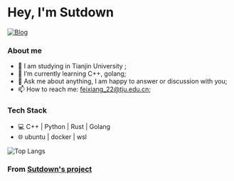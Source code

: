 # Hey, I'm Sutdown

<a href="https://www.zhihu.com/people/mcgyfw"><img alt="Blog" src="https://img.shields.io/badge/Liberity-black?style=flat-square&logo=zhihu"></a>

### **About me**

- 🎒 I am studying in Tianjin University ;
- 🌱 I’m currently learning C++, golang; 
- 💬 Ask me about anything, I am happy to answer or discussion with you;
- 📫 How to reach me: feixiang_22@tju.edu.cn;

### **Tech Stack**
- 💻 C++ | Python | Rust | Golang
- 🌐 ubuntu | docker | wsl

![Top Langs](https://github-readme-stats.vercel.app/api/top-langs/?username=Sutdown&layout=compact&theme=tokyonight)

### From [**Sutdown's project**](https://github.com/Sutdown)
